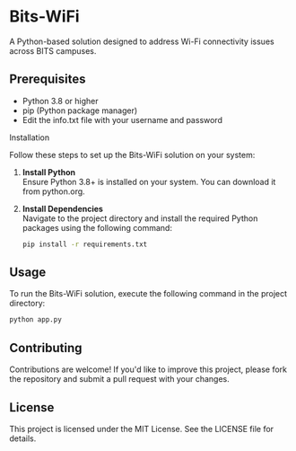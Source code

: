 # Bits-WiFi

A Python-based solution designed to address Wi-Fi connectivity issues across BITS campuses.

## Prerequisites

- Python 3.8 or higher
- pip (Python package manager)
- Edit the info.txt file with your username and password

Installation

Follow these steps to set up the Bits-WiFi solution on your system:

1. **Install Python**\
   Ensure Python 3.8+ is installed on your system. You can download it from python.org.

2. **Install Dependencies**\
   Navigate to the project directory and install the required Python packages using the following command:

   ```bash
   pip install -r requirements.txt
   ```

## Usage

To run the Bits-WiFi solution, execute the following command in the project directory:

```bash
python app.py
```

## Contributing

Contributions are welcome! If you'd like to improve this project, please fork the repository and submit a pull request with your changes.

## License

This project is licensed under the MIT License. See the LICENSE file for details.